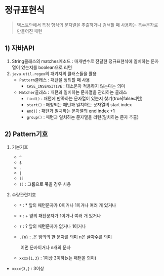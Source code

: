 # 정규표현식

> 텍스트안에서 특정 형식의 문자열을 추출하거나 검색할 때 사용하는 특수문자로 만들어진 패턴

## 1) 자바API

1. String클래스의 matches메소드 : 매개변수로 전달한 정규표현식에 일치하는 문자열이 있는지를 boolean으로 리턴
2. `java.util.regex`의 패키지의 클래스들을 활용
   * `Pattern`클래스 : 패턴을 정의할 때 사용
     * `CASE_INSENSITIVE` : 대소문자 적용하지 않는다는 의미
   * `Matcher`클래스 : 패턴과 일치하는 문자열을 관리하는 클래스
     * `find()` : 패턴에 만족하는 문자열이 있는지 찾기(true|false리턴)
     * `start()` : 매칭되는 패턴과 일치하는 문자열의 start index
     * `end()` : 패턴과 일치하는 문자열의 end index +1
     * `group()` : 패턴과 일치하는 문자열을 리턴(일치하는 문자 추출)

## 2) Pattern기호

1. 기본기호

   * `^`
   * `$`
   * `.`
   * `|`
   * `[]`
   * `()` : 그룹으로 묶을 경우 사용

2. 수량관련기호

   * `*` : * 앞의 패턴문자가 0이거나 1이거나 여러 개 있거나

   * `+` : + 앞의 패턴문자가 1이거나 여러 개 있거나

   * `?` : ? 앞의 패턴문자가 없거나 1이거나

   * `.{n}` : .은 임의의 한 문자를 의미 n은 글자수를 의미

     ​			어떤 문자이거나 n개의 문자

   * `xxxx{1,3}` : 1이상 3이하(x는 패턴을 의미)
* `xxxx{3,}` : 3이상
   
     
